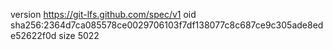 version https://git-lfs.github.com/spec/v1
oid sha256:2364d7ca085578ce0029706103f7df138077c8c687ce9c305ade8ede52622f0d
size 5022
